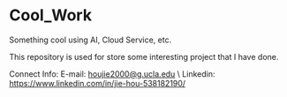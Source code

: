 # Cool_Work
Something cool using AI, Cloud Service, etc.

This repository is used for store some interesting project that I have done.

Connect Info:
E-mail: houjie2000@g.ucla.edu \\
Linkedin: https://www.linkedin.com/in/jie-hou-538182190/
